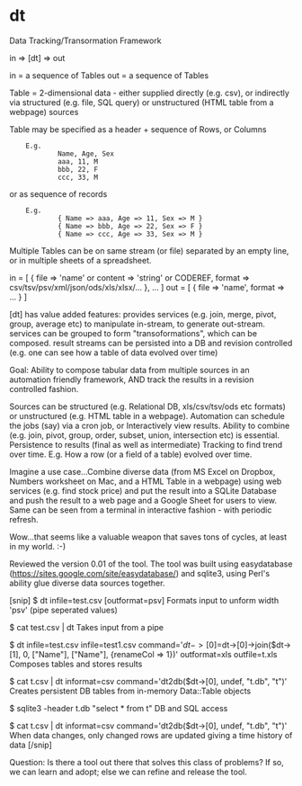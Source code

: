 # dt
Data Tracking/Transormation Framework


in => [dt] => out

in = a sequence of Tables
out = a sequence of Tables

Table = 2-dimensional data - either supplied directly (e.g. csv), or indirectly via structured (e.g. file, SQL query) or unstructured (HTML table from a webpage) sources

Table may be specified as  a header + sequence of Rows, or Columns

        E.g.
                Name, Age, Sex
                aaa, 11, M
                bbb, 22, F
                ccc, 33, M

or as sequence of records

        E.g.
                { Name => aaa, Age => 11, Sex => M }
                { Name => bbb, Age => 22, Sex => F }
                { Name => ccc, Age => 33, Sex => M }

Multiple Tables can be on same stream (or file) separated by an empty line, or in multiple sheets of a spreadsheet.

in =  [ { file => 'name' or content => 'string' or CODEREF, format => csv/tsv/psv/xml/json/ods/xls/xlsx/... }, ... ]
out = [ { file => 'name', format => ... } ]

[dt] has value added features:
        provides services (e.g. join, merge, pivot, group, average etc) to manipulate in-stream, to generate out-stream.
        services can be grouped to form "transoformations", which can be composed.
        result streams can be persisted into a DB and revision controlled (e.g. one can see how a table of data evolved over time)
        
        
Goal: Ability to compose tabular data from multiple sources in an automation friendly framework, AND track the results in a revision controlled fashion.

Sources can be structured (e.g. Relational DB, xls/csv/tsv/ods etc formats) or unstructured (e.g. HTML table in a webpage).
Automation can schedule the jobs (say) via a cron job, or Interactively view results.
Ability to combine (e.g. join, pivot, group, order, subset, union, intersection etc) is essential.
Persistence to results (final as well as intermediate)
Tracking to find trend over time. E.g. How a row (or a field of a table) evolved over time.

Imagine a use case...Combine diverse data (from MS Excel on Dropbox, Numbers worksheet on Mac, and a HTML Table in a webpage) using web services (e.g. find stock price) and put the result into a SQLite Database and push the result to a web page and a Google Sheet for users to view. Same can be seen from a terminal in interactive fashion - with periodic refresh.

Wow...that seems like a valuable weapon that saves tons of cycles, at least in my world. :-)

Reviewed the version 0.01 of the tool. The tool was built using easydatabase (https://sites.google.com/site/easydatabase/) and sqlite3, using Perl's ability glue diverse data sources together.

[snip]
$ dt infile=test.csv [outformat=psv]
              Formats input to unform width 'psv' (pipe seperated values)
              
$ cat test.csv | dt
              Takes input from a pipe
              
$ dt infile=test.csv infile=test1.csv command='$dt->[0]=$dt->[0]->join($dt->[1], 0, ["Name"], ["Name"], {renameCol => 1})' outformat=xls outfile=t.xls
               Composes tables and stores results
               
$ cat t.csv | dt informat=csv command='dt2db($dt->[0], undef, "t.db", "t")'
                Creates persistent DB tables from in-memory Data::Table objects
                
$ sqlite3 -header t.db "select * from t"
                DB and SQL access
                
$ cat t.csv | dt informat=csv command='dt2db($dt->[0], undef, "t.db", "t")'
                 When data changes, only changed rows are updated giving a time history of data
[/snip]

Question: Is there a tool out there that solves this class of problems? If so, we can learn and adopt; else we can refine and release the tool.
